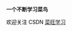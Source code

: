 **一个不断学习菜鸟**

<span style="color: black;">欢迎关注 CSDN [菜旺学习](https://blog.csdn.net/whyeahu?spm=1000.2115.3001.5343)</span>











<!--
**StartZhao/StartZhao** is a ✨ _special_ ✨ repository because its `README.md` (this file) appears on your GitHub profile.

Here are some ideas to get you started:

- 🔭 I’m currently working on ...
- 🌱 I’m currently learning ...
- 👯 I’m looking to collaborate on ...
- 🤔 I’m looking for help with ...
- 💬 Ask me about ...
- 📫 How to reach me: ...
- 😄 Pronouns: ...
- ⚡ Fun fact: ...
-->
